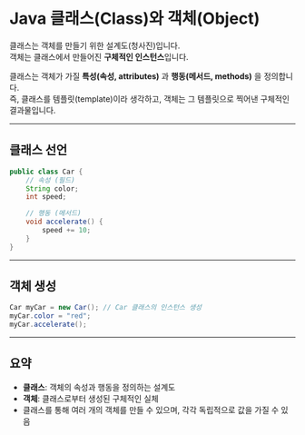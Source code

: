 # Java 클래스(Class)와 객체(Object)

클래스는 객체를 만들기 위한 설계도(청사진)입니다.  
객체는 클래스에서 만들어진 **구체적인 인스턴스**입니다.

클래스는 객체가 가질 **특성(속성, attributes)** 과 **행동(메서드, methods)** 을 정의합니다.  
즉, 클래스를 템플릿(template)이라 생각하고, 객체는 그 템플릿으로 찍어낸 구체적인 결과물입니다.

---

## 클래스 선언

```java
public class Car {
    // 속성 (필드)
    String color;
    int speed;

    // 행동 (메서드)
    void accelerate() {
        speed += 10;
    }
}
```

---

## 객체 생성

```java
Car myCar = new Car(); // Car 클래스의 인스턴스 생성
myCar.color = "red";
myCar.accelerate();
```

---

## 요약

- **클래스**: 객체의 속성과 행동을 정의하는 설계도
- **객체**: 클래스로부터 생성된 구체적인 실체
- 클래스를 통해 여러 개의 객체를 만들 수 있으며, 각각 독립적으로 값을 가질 수 있음
